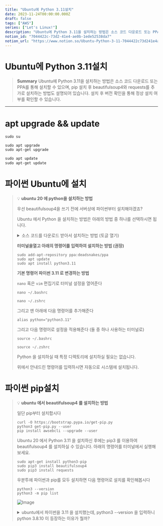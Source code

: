 ```yaml
---
title: "Ubuntu에 Python 3.11설치"
date: 2023-11-24T00:00:00.000Z
draft: false
tags: ["AWS"]
series: ["Let's Linux!"]
description: "Ubuntu에 Python 3.11을 설치하는 방법은 소스 코드 다운로드 또는 PPA를 통해 설치할 수 있으며, pip 설치 후 beautifulsoup4와 requests를 추가로 설치하는 방법도 설명되어 있습니다. 설치 후 버전 확인을 통해 정상 설치 여부를 확인할 수 있습니다."
notion_id: "7044422c-73d2-41e4-ae0b-1ede52538da7"
notion_url: "https://www.notion.so/Ubuntu-Python-3-11-7044422c73d241e4ae0b1ede52538da7"
---
```


# Ubuntu에 Python 3.11설치

> **Summary**
> Ubuntu에 Python 3.11을 설치하는 방법은 소스 코드 다운로드 또는 PPA를 통해 설치할 수 있으며, pip 설치 후 beautifulsoup4와 requests를 추가로 설치하는 방법도 설명되어 있습니다. 설치 후 버전 확인을 통해 정상 설치 여부를 확인할 수 있습니다.

---

# apt upgrade && update

```latex
sudo su
```

```latex
sudo apt upgrade
sudo apt-get upgrade
```

```latex
sudo apt update
sudo apt-get update
```

# 파이썬 Ubuntu에 설치

> 💡 ****ubuntu 20 에 python을 설치하는 방법****
>
> 우선 beautifulsoup4을 쓰기 전에 서버상에 파이썬부터 설치해야겠죠?
>
> Ubuntu 에서 Python 을 설치하는 방법은 아래의 방법 중 하나를 선택하시면 됩니다.
>
>
> <details>
> <summary>소스 코드를 다운로드 받아서 설치하는 방법 (토글 열기)</summary>
>
> ```shell
> wget https://www.python.org/ftp/python/3.11.2/Python-3.11.2.tgz
> tar -xvf Python-3.11.2.tgz
> cd Python-3.11.2/
> ./configure --enable-optimizations
> make -j 4
> sudo make altinstall
>
> ```
>
> </details>
>
> **터미널을열고 아래의 명령어를 입력하여 설치하는 방법 (권장)**
>
> ```shell
> sudo add-apt-repository ppa:deadsnakes/ppa
> sudo apt update
> sudo apt install python3.11
> ```
>
>
> **기본 명령어 파이썬 3.11 로 변경하는 방법**
>
> `nano` 혹은 `vim` 편집기로 터미널 설정을 열어준다
>
> ```shell
> nano ~/.bashrc
> ```
>
> ```shell
> nano ~/.zshrc
> ```
>
> 그리고 맨 아래에 다음 명령어를 추가해준다
>
> ```shell
> alias python="python3.11"
> ```
>
>
> 그리고 다음 명령어로 설정을 적용해준다 (둘 중 하나 사용하는 터미널로)
>
> ```shell
> source ~/.bashrc
> ```
>
> ```shell
> source ~/.zshrc
> ```
>
>
>
> Python 을 설치하실 때 특정 디렉토리에 설치하실 필요는 없습니다. 
>
> 위에서 안내드린 명령어를 입력하시면 자동으로 시스템에 설치됩니다.
>
>

# 파이썬 pip설치

> 💡 ****ubuntu 에서 beautifulsoup4 를 설치하는 방법****
>
> 일단 pip부터 설치합시다
>
> ```shell
> curl -O https://bootstrap.pypa.io/get-pip.py
> python3 get-pip.py --user
> pip install awsebcli --upgrade --user
> ```
>
>
> Ubuntu 20 에서 Python 3.11 을 설치하신 후에는 pip3 를 이용하여 beautifulsoup4 를 설치하실 수 있습니다. 아래의 명령어를 터미널에서 실행해보세요.
>
> ```shell
> sudo apt-get install python3-pip
> sudo pip3 install beautifulsoup4
> sudo pip3 install requests
> ```
>
>
> 우분투에 파이썬과 pip를 모두 설치하면 다음 명령어로 설치를 확인해봅시다
>
> ```shell
> python3 --version
> python3 -m pip list
> ```
>
> ![Image](https://prod-files-secure.s3.us-west-2.amazonaws.com/09ccd4d5-876c-4bba-bbdf-cc77a0a11257/62f52828-5dac-47b7-93fc-16646626d61b/Untitled.png?X-Amz-Algorithm=AWS4-HMAC-SHA256&X-Amz-Content-Sha256=UNSIGNED-PAYLOAD&X-Amz-Credential=ASIAZI2LB466TBAHEENT%2F20250724%2Fus-west-2%2Fs3%2Faws4_request&X-Amz-Date=20250724T115851Z&X-Amz-Expires=3600&X-Amz-Security-Token=IQoJb3JpZ2luX2VjEAMaCXVzLXdlc3QtMiJHMEUCIEWC5O6ow0Ca7Ue9OkdFz7Zb%2BWchq2ePlepBGO%2FZ4hTfAiEA5Syne9yTY%2FqO9rV9GDVbJR3f3VdoiOiK4fltCGFw4uUq%2FwMILBAAGgw2Mzc0MjMxODM4MDUiDAPunSlu62GuVoBGcircA%2FNTlT9DDLmOcQfaI45kjFD%2FB6prhoHdcMY%2BIyTykq3Q9SfokYMkqP7r1Myz7ByIUSDbeLF3ckjqnpHnB3VWVt4TlUJ%2FW%2BKzeCF5G%2BKaE9rnbHICRXTE%2BideTLqrpCEYivEpwJMX9RTavrJA8Hgq8EEWej0AYJs26CAO68H02zIdSf58nq45FoFIZnfQElnSAFqjgcBgdYnPAVJ3hDHwYnfsdop1Y03o5Op4j966MUMx%2FeK8mnEAsir4WhSh7C5rpOZQjuEnh6vexU5j6aHt5tq1VhCJ7pwlnI6qoUw0jjhVBYJD%2BkdZumWDuGIQ%2FO5OomlEVhK2uoYmjwS%2FDELxujp0ZfAZxv04OkyreSRdM96uVXFeMJf8JySa12E3lN7YMh3gPhFR7UpchPXHMCf%2BEAuRfMrq9qUcgsQ0zODc7zNOCtdiUxQxZxkyn3wjjuqZKZPZjzg3MLOiyKn4ZFtlC3oW%2BaSvp6c3YZtZPuqdo%2FCLKGmmy%2FphqjEGZREsiM04IPUEV2IgXNxx2JNkRkqcUz1FK%2BVCes7wxjaGhldQBzWMUqre0O7lsTyoI3dj9%2Fo%2B5Jm50CoPNqs8KqzzDe3AMjcaMtQlGwFGFp6O7S4iArVp4uVpptDWa9VZvwXhMLabiMQGOqUBZEALjeY%2F6Iv4yujr48mHjTIOfm8CmkMTSAtiTVheuhXPnL1etrZHoolDoUvtIrM6y0jUvCWAKN8te8A2WIHLD%2BxEDEpRuWMfR0eY6%2FhFoEBufadeFtUNA9WQ0Pp0xIq0%2BtRmy1fWt199%2Bmgod4NSBhEN26DQMT75Q%2BUqAVZX9L9SuwJWT2CNovutkQhNA%2FNjLKvW0K4pP43NmXkNeDOXsrD4%2FZ60&X-Amz-Signature=14c29e4301f548182cefc3eebad5adca3d98e6138dc44a81f94c8f11db2f821c&X-Amz-SignedHeaders=host&x-amz-checksum-mode=ENABLED&x-id=GetObject)
>
>
> <details>
> <summary>ubuntu에서 파이썬을 3.11 을 설치했는데, python3 --version 을 입력하니 python 3.8.10 이 등장하는 이유가 뭘까?</summary>
>
> </details>
>
>

